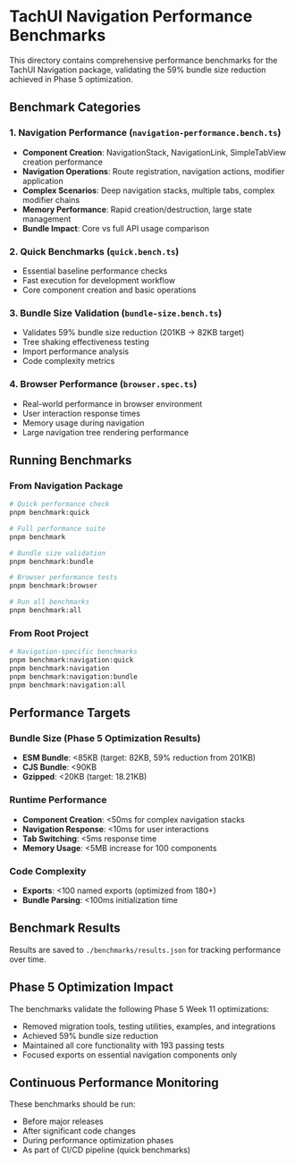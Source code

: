 # TachUI Navigation Performance Benchmarks

This directory contains comprehensive performance benchmarks for the TachUI Navigation package, validating the 59% bundle size reduction achieved in Phase 5 optimization.

## Benchmark Categories

### 1. Navigation Performance (`navigation-performance.bench.ts`)
- **Component Creation**: NavigationStack, NavigationLink, SimpleTabView creation performance
- **Navigation Operations**: Route registration, navigation actions, modifier application
- **Complex Scenarios**: Deep navigation stacks, multiple tabs, complex modifier chains
- **Memory Performance**: Rapid creation/destruction, large state management
- **Bundle Impact**: Core vs full API usage comparison

### 2. Quick Benchmarks (`quick.bench.ts`)
- Essential baseline performance checks
- Fast execution for development workflow
- Core component creation and basic operations

### 3. Bundle Size Validation (`bundle-size.bench.ts`)
- Validates 59% bundle size reduction (201KB → 82KB target)
- Tree shaking effectiveness testing
- Import performance analysis
- Code complexity metrics

### 4. Browser Performance (`browser.spec.ts`)
- Real-world performance in browser environment
- User interaction response times
- Memory usage during navigation
- Large navigation tree rendering performance

## Running Benchmarks

### From Navigation Package
```bash
# Quick performance check
pnpm benchmark:quick

# Full performance suite
pnpm benchmark

# Bundle size validation
pnpm benchmark:bundle

# Browser performance tests
pnpm benchmark:browser

# Run all benchmarks
pnpm benchmark:all
```

### From Root Project
```bash
# Navigation-specific benchmarks
pnpm benchmark:navigation:quick
pnpm benchmark:navigation
pnpm benchmark:navigation:bundle
pnpm benchmark:navigation:all
```

## Performance Targets

### Bundle Size (Phase 5 Optimization Results)
- **ESM Bundle**: <85KB (target: 82KB, 59% reduction from 201KB)
- **CJS Bundle**: <90KB
- **Gzipped**: <20KB (target: 18.21KB)

### Runtime Performance
- **Component Creation**: <50ms for complex navigation stacks
- **Navigation Response**: <10ms for user interactions
- **Tab Switching**: <5ms response time
- **Memory Usage**: <5MB increase for 100 components

### Code Complexity
- **Exports**: <100 named exports (optimized from 180+)
- **Bundle Parsing**: <100ms initialization time

## Benchmark Results

Results are saved to `./benchmarks/results.json` for tracking performance over time.

## Phase 5 Optimization Impact

The benchmarks validate the following Phase 5 Week 11 optimizations:
- Removed migration tools, testing utilities, examples, and integrations
- Achieved 59% bundle size reduction
- Maintained all core functionality with 193 passing tests
- Focused exports on essential navigation components only

## Continuous Performance Monitoring

These benchmarks should be run:
- Before major releases
- After significant code changes
- During performance optimization phases
- As part of CI/CD pipeline (quick benchmarks)